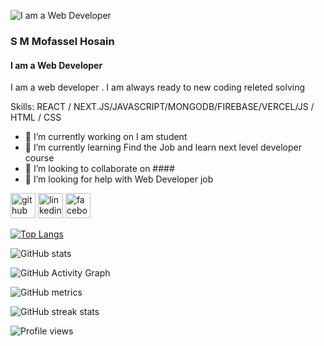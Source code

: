 ![I am a Web Developer](https://media.licdn.com/dms/image/D5616AQHflftLd-KwiQ/profile-displaybackgroundimage-shrink_350_1400/0/1678386479585?e=1690416000&v=beta&t=Qro5hpZZMFx8IwERaCFxZ4GO8EFjhAP-ATu4b4swGJI)

###  S M Mofassel Hosain
#### I am a Web Developer

I am a web developer . I am always ready to new coding releted solving

Skills:  REACT / NEXT.JS/JAVASCRIPT/MONGODB/FIREBASE/VERCEL/JS / HTML / CSS

- 🔭 I’m currently working on I am student 
- 🌱 I’m currently learning Find the Job and learn next level developer course 
- 👯 I’m looking to collaborate on #### 
- 🤔 I’m looking for help with Web Developer job 


[<img src='https://cdn.jsdelivr.net/npm/simple-icons@3.0.1/icons/github.svg' alt='github' height='40'>](https://github.com/Mofassel100)  [<img src='https://cdn.jsdelivr.net/npm/simple-icons@3.0.1/icons/linkedin.svg' alt='linkedin' height='40'>](https://www.linkedin.com/in/https://www.linkedin.com/in/s-m-mofassel-hosain-8ab969259//)  [<img src='https://cdn.jsdelivr.net/npm/simple-icons@3.0.1/icons/facebook.svg' alt='facebook' height='40'>](https://www.facebook.com/https://www.facebook.com/mdmofasselhosain.ishaq)   
<!-- <a href='https://archiveprogram.github.com/'><img src='https://raw.githubusercontent.com/acervenky/animated-github-badges/master/assets/acbadge.gif' width='40' height='40'></a> <a href='https://docs.github.com/en/developers'><img src='https://raw.githubusercontent.com/acervenky/animated-github-badges/master/assets/devbadge.gif' width='40' height='40'></a> <a href='https://github.com/pricing'><img src='https://raw.githubusercontent.com/acervenky/animated-github-badges/master/assets/pro.gif' width='40' height='40'></a> <a href='https://stars.github.com/'><img src='https://raw.githubusercontent.com/acervenky/animated-github-badges/master/assets/starbadge.gif' width='35' height='35'></a> <a href='https://docs.github.com/en/github/supporting-the-open-source-community-with-github-sponsors'><img src='https://raw.githubusercontent.com/acervenky/animated-github-badges/master/assets/sponsorbadge.gif' width='35' height='35'></a>  -->

[![Top Langs](https://github-readme-stats.vercel.app/api/top-langs/?username=Mofassel100)](https://github.com/anuraghazra/github-readme-stats)

![GitHub stats](https://github-readme-stats.vercel.app/api?username=Mofassel100&show_icons=true&count_private=true)  

![GitHub Activity Graph](https://activity-graph.herokuapp.com/graph?username=Mofassel100)  

![GitHub metrics](https://metrics.lecoq.io/Mofassel100)  

![GitHub streak stats](https://streak-stats.demolab.com/?user=Mofassel100)  

![Profile views](https://gpvc.arturio.dev/Mofassel100)  
